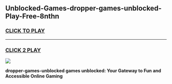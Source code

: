
## Unblocked-Games-dropper-games-unblocked-Play-Free-8nthn
<h3>
<a href="https://premium76.site?title=dropper-games-unblocked&ref=21A">CLICK TO PLAY</a></h3>
<hr>

<h3>
<a href="https://premium76.site?title=dropper-games-unblocked&ref=21A">CLICK 2 PLAY</a>
  
</h3>

<a href="https://premium76.site?title=dropper-games-unblocked&ref=21A"><img src="https://clearcache.store/games.png"></a>


**dropper-games-unblocked games unblocked: Your Gateway to Fun and Accessible Online Gaming**
